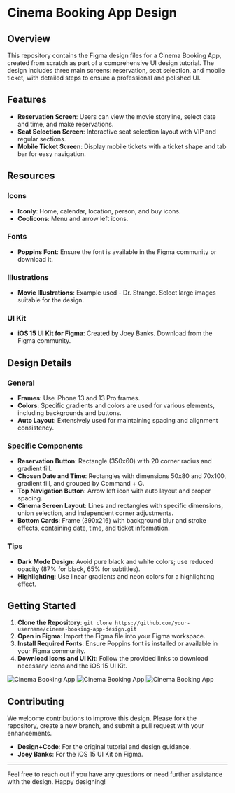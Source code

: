 # Cinema Booking App Design

## Overview

This repository contains the Figma design files for a Cinema Booking App, created from scratch as part of a comprehensive UI design tutorial. The design includes three main screens: reservation, seat selection, and mobile ticket, with detailed steps to ensure a professional and polished UI.

## Features

- **Reservation Screen**: Users can view the movie storyline, select date and time, and make reservations.
- **Seat Selection Screen**: Interactive seat selection layout with VIP and regular sections.
- **Mobile Ticket Screen**: Display mobile tickets with a ticket shape and tab bar for easy navigation.

## Resources

### Icons

- **Iconly**: Home, calendar, location, person, and buy icons.
- **Coolicons**: Menu and arrow left icons.

### Fonts

- **Poppins Font**: Ensure the font is available in the Figma community or download it.

### Illustrations

- **Movie Illustrations**: Example used - Dr. Strange. Select large images suitable for the design.

### UI Kit

- **iOS 15 UI Kit for Figma**: Created by Joey Banks. Download from the Figma community.

## Design Details

### General

- **Frames**: Use iPhone 13 and 13 Pro frames.
- **Colors**: Specific gradients and colors are used for various elements, including backgrounds and buttons.
- **Auto Layout**: Extensively used for maintaining spacing and alignment consistency.

### Specific Components

- **Reservation Button**: Rectangle (350x60) with 20 corner radius and gradient fill.
- **Chosen Date and Time**: Rectangles with dimensions 50x80 and 70x100, gradient fill, and grouped by Command + G.
- **Top Navigation Button**: Arrow left icon with auto layout and proper spacing.
- **Cinema Screen Layout**: Lines and rectangles with specific dimensions, union selection, and independent corner adjustments.
- **Bottom Cards**: Frame (390x216) with background blur and stroke effects, containing date, time, and ticket information.

### Tips

- **Dark Mode Design**: Avoid pure black and white colors; use reduced opacity (87% for black, 65% for subtitles).
- **Highlighting**: Use linear gradients and neon colors for a highlighting effect.

## Getting Started

1. **Clone the Repository**: `git clone https://github.com/your-username/cinema-booking-app-design.git`
2. **Open in Figma**: Import the Figma file into your Figma workspace.
3. **Install Required Fonts**: Ensure Poppins font is installed or available in your Figma community.
4. **Download Icons and UI Kit**: Follow the provided links to download necessary icons and the iOS 15 UI Kit.

![Cinema Booking App](https://github.com/Ojaswikumar/Movie-Ticket-Booking-App-Figma-Design/blob/main/Screenshot%202024-06-12%20230033.png)
![Cinema Booking App](https://github.com/Ojaswikumar/Movie-Ticket-Booking-App-Figma-Design/blob/main/Screenshot%202024-06-12%20230047.png)
![Cinema Booking App](https://github.com/Ojaswikumar/Movie-Ticket-Booking-App-Figma-Design/blob/main/Screenshot%202024-06-12%20230111.png)


## Contributing

We welcome contributions to improve this design. Please fork the repository, create a new branch, and submit a pull request with your enhancements.



- **Design+Code**: For the original tutorial and design guidance.
- **Joey Banks**: For the iOS 15 UI Kit on Figma.

---

Feel free to reach out if you have any questions or need further assistance with the design. Happy designing!

